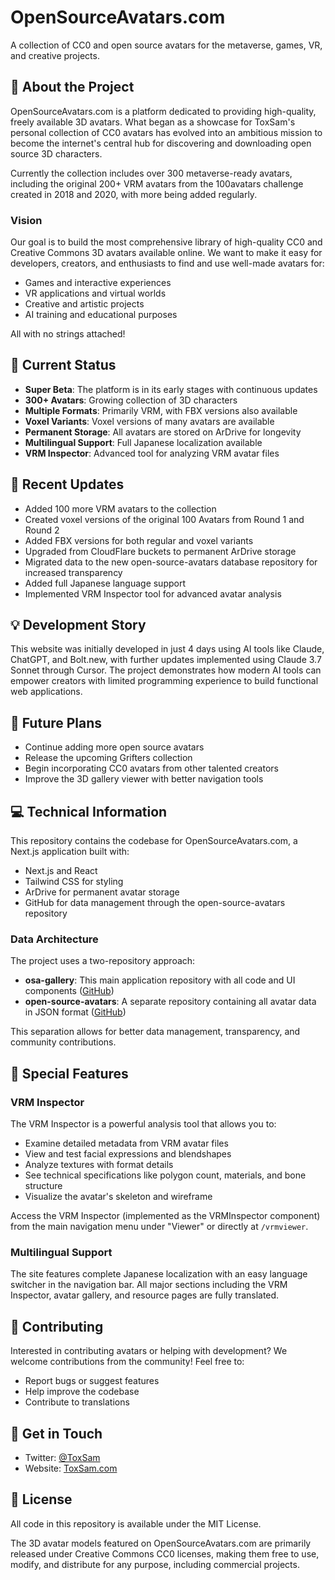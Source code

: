 # OpenSourceAvatars.com

A collection of CC0 and open source avatars for the metaverse, games, VR, and creative projects.

## 🌟 About the Project

OpenSourceAvatars.com is a platform dedicated to providing high-quality, freely available 3D avatars. What began as a showcase for ToxSam's personal collection of CC0 avatars has evolved into an ambitious mission to become the internet's central hub for discovering and downloading open source 3D characters.

Currently the collection includes over 300 metaverse-ready avatars, including the original 200+ VRM avatars from the 100avatars challenge created in 2018 and 2020, with more being added regularly.

### Vision

Our goal is to build the most comprehensive library of high-quality CC0 and Creative Commons 3D avatars available online. We want to make it easy for developers, creators, and enthusiasts to find and use well-made avatars for:

- Games and interactive experiences
- VR applications and virtual worlds
- Creative and artistic projects
- AI training and educational purposes

All with no strings attached!

## 🚀 Current Status

- **Super Beta**: The platform is in its early stages with continuous updates
- **300+ Avatars**: Growing collection of 3D characters
- **Multiple Formats**: Primarily VRM, with FBX versions also available
- **Voxel Variants**: Voxel versions of many avatars are available
- **Permanent Storage**: All avatars are stored on ArDrive for longevity
- **Multilingual Support**: Full Japanese localization available
- **VRM Inspector**: Advanced tool for analyzing VRM avatar files

## 🔄 Recent Updates

- Added 100 more VRM avatars to the collection
- Created voxel versions of the original 100 Avatars from Round 1 and Round 2
- Added FBX versions for both regular and voxel variants
- Upgraded from CloudFlare buckets to permanent ArDrive storage
- Migrated data to the new open-source-avatars database repository for increased transparency
- Added full Japanese language support
- Implemented VRM Inspector tool for advanced avatar analysis

## 💡 Development Story

This website was initially developed in just 4 days using AI tools like Claude, ChatGPT, and Bolt.new, with further updates implemented using Claude 3.7 Sonnet through Cursor.
The project demonstrates how modern AI tools can empower creators with limited programming experience to build functional web applications.

## 🔮 Future Plans

- Continue adding more open source avatars
- Release the upcoming Grifters collection
- Begin incorporating CC0 avatars from other talented creators
- Improve the 3D gallery viewer with better navigation tools

## 💻 Technical Information

This repository contains the codebase for OpenSourceAvatars.com, a Next.js application built with:

- Next.js and React
- Tailwind CSS for styling
- ArDrive for permanent avatar storage
- GitHub for data management through the open-source-avatars repository

### Data Architecture

The project uses a two-repository approach:
- **osa-gallery**: This main application repository with all code and UI components ([GitHub](https://github.com/ToxSam/osa-gallery))
- **open-source-avatars**: A separate repository containing all avatar data in JSON format ([GitHub](https://github.com/ToxSam/open-source-avatars))

This separation allows for better data management, transparency, and community contributions.

## 🔧 Special Features

### VRM Inspector

The VRM Inspector is a powerful analysis tool that allows you to:
- Examine detailed metadata from VRM avatar files
- View and test facial expressions and blendshapes
- Analyze textures with format details
- See technical specifications like polygon count, materials, and bone structure
- Visualize the avatar's skeleton and wireframe

Access the VRM Inspector (implemented as the VRMInspector component) from the main navigation menu under "Viewer" or directly at `/vrmviewer`.

### Multilingual Support

The site features complete Japanese localization with an easy language switcher in the navigation bar. All major sections including the VRM Inspector, avatar gallery, and resource pages are fully translated.

## 🤝 Contributing

Interested in contributing avatars or helping with development? We welcome contributions from the community! Feel free to:

- Report bugs or suggest features
- Help improve the codebase
- Contribute to translations

## 📱 Get in Touch

- Twitter: [@ToxSam](https://twitter.com/ToxSam)
- Website: [ToxSam.com](https://toxsam.com)

## 📜 License

All code in this repository is available under the MIT License.

The 3D avatar models featured on OpenSourceAvatars.com are primarily released under Creative Commons CC0 licenses, making them free to use, modify, and distribute for any purpose, including commercial projects.

